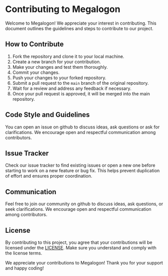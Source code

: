 # Contributing to Megalogon

Welcome to Megalogon! We appreciate your interest in contributing. This document outlines the guidelines and steps to contribute to our project.

## How to Contribute

1. Fork the repository and clone it to your local machine.
2. Create a new branch for your contribution.
3. Make your changes and test them thoroughly.
4. Commit your changes.
5. Push your changes to your forked repository.
6. Submit a pull request to the `main` branch of the original repository.
7. Wait for a review and address any feedback if necessary.
8. Once your pull request is approved, it will be merged into the main repository.

## Code Style and Guidelines

You can open an issue on github to discuss ideas, ask questions or ask for clarifications. We encourage open and respectful communication among contributors.

## Issue Tracker

Check our issue tracker to find existing issues or open a new one before starting to work on a new feature or bug fix. This helps prevent duplication of effort and ensures proper coordination.

## Communication

Feel free to join our community on github to discuss ideas, ask questions, or seek clarifications. We encourage open and respectful communication among contributors.

## License

By contributing to this project, you agree that your contributions will be licensed under the [LICENSE](LICENSE). Make sure you understand and comply with the license terms.

We appreciate your contributions to Megalogon! Thank you for your support and happy coding!

